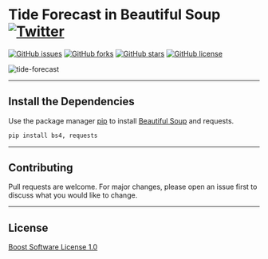 # Tide Forecast in Beautiful Soup <a href="https://twitter.com/intent/tweet?text=Wow:&url=https%3A%2F%2Fgithub.com%2FhDmtP%2Ftide-forecast"><img alt="Twitter" src="https://img.shields.io/twitter/url?label=Tweet&style=social"></a>

<a href="https://github.com/hDmtP/tide-forecast/issues"><img alt="GitHub issues" src="https://img.shields.io/github/issues/hDmtP/tide-forecast?style=for-the-badge"></a>  <a href="https://github.com/hDmtP/tide-forecast/network"><img alt="GitHub forks" src="https://img.shields.io/github/forks/hDmtP/tide-forecast?style=for-the-badge"></a>  <a href="https://github.com/hDmtP/tide-forecast/stargazers"><img alt="GitHub stars" src="https://img.shields.io/github/stars/hDmtP/tide-forecast?style=for-the-badge"></a>  <a href="https://github.com/hDmtP/tide-forecast"><img alt="GitHub license" src="https://img.shields.io/github/license/hDmtP/tide-forecast?style=for-the-badge"></a>

![tide-forecast](https://user-images.githubusercontent.com/65482473/127901669-7f157857-3a77-42a8-b3f6-80d4fe02baba.png)

<hr>

## Install the Dependencies

Use the package manager [pip](https://pip.pypa.io/en/stable/) to install [Beautiful Soup](https://www.crummy.com/software/BeautifulSoup/bs4/doc/) and requests.

```bash
pip install bs4, requests
```

<hr>

## Contributing
Pull requests are welcome. For major changes, please open an issue first to discuss what you would like to change.

<hr>

## License
[Boost Software License 1.0](https://github.com/hDmtP/tide-forecast/blob/main/LICENSE)
